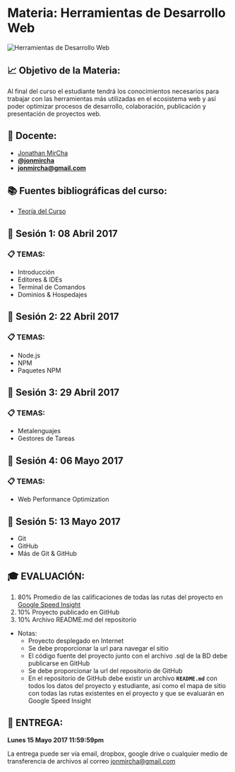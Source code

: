 # Materia: Herramientas de Desarrollo Web

![Herramientas de Desarrollo Web](http://bextlan.com/img/para-cursos/herramientas-frontend.jpg)

## :chart_with_upwards_trend: Objetivo de la Materia:

Al final del curso el estudiante tendrá los conocimientos necesarios para trabajar con las herramientas más utilizadas en el ecosistema web y así poder optimizar procesos de desarrollo, colaboración, publicación y presentación de proyectos web.

## :bow: Docente:

* [Jonathan MirCha](http://jonmircha.com)
* **[@jonmircha](https://twitter.com/jonmircha)**
* **[jonmircha@gmail.com](mailto:jonmircha@gmail.com)**

## :books: Fuentes bibliográficas del curso:

* [Teoría del Curso](./teoria-herramientas-frontend.md)


## :school: Sesión 1: 08 Abril 2017

### :clipboard: TEMAS:

* Introducción
* Editores & IDEs
* Terminal de Comandos
* Dominios & Hospedajes


## :school: Sesión 2: 22 Abril 2017

### :clipboard: TEMAS:

* Node.js
* NPM
* Paquetes NPM


## :school: Sesión 3: 29 Abril 2017

### :clipboard: TEMAS: 

* Metalenguajes
* Gestores de Tareas


## :school: Sesión 4: 06 Mayo 2017

### :clipboard: TEMAS:

* Web Performance Optimization


## :school: Sesión 5: 13 Mayo 2017

* Git
* GitHub
* Más de Git & GitHub


## :mortar_board: EVALUACIÓN:

1. 80% Promedio de las calificaciones de todas las rutas del proyecto en [Google Speed Insight](https://developers.google.com/speed/pagespeed/insights/)
1. 10% Proyecto publicado en GitHub
1. 10% Archivo README.md del repositorio

* Notas:
	* Proyecto desplegado en Internet
	* Se debe proporcionar la url para navegar el sitio
	* El código fuente del proyecto junto con el archivo .sql de la BD debe publicarse en GitHub
	* Se debe proporcionar la url del repositorio de GitHub
	* En el repositorio de GitHub debe existir un archivo **`README.md`** con todos los datos del proyecto y estudiante, así como el mapa de sitio con todas las rutas existentes en el proyecto y que se evaluarán en Google Speed Insight


## :date: ENTREGA:

**Lunes 15 Mayo 2017 11:59:59pm**

La entrega puede ser vía email, dropbox, google drive o cualquier medio de transferencia de archivos al correo jonmircha@gmail.com